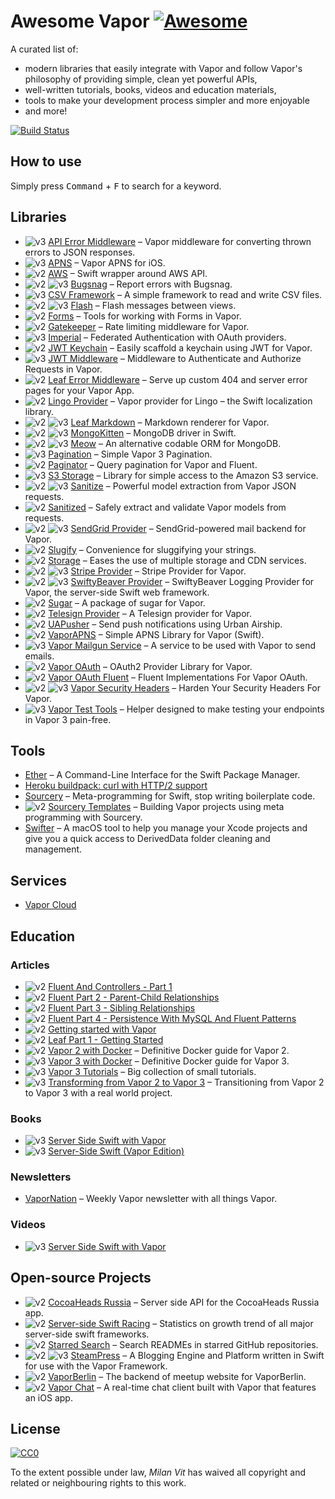 # Awesome Vapor [![Awesome](https://awesome.re/badge.svg)](https://awesome.re)

A curated list of:

- modern libraries that easily integrate with Vapor and follow Vapor's philosophy of providing simple, clean yet powerful APIs,
- well-written tutorials, books, videos and education materials,
- tools to make your development process simpler and more enjoyable
- and more!

[![Build Status](https://travis-ci.org/Cellane/awesome-vapor.svg?branch=master)](https://travis-ci.org/Cellane/awesome-vapor)

## How to use

Simply press <kbd>Command</kbd> + <kbd>F</kbd> to search for a keyword.

## Libraries

- ![v3](img/vapor-3.png) [API Error Middleware](https://github.com/skelpo/APIErrorMiddleware) – Vapor middleware for converting thrown errors to JSON responses.
- ![v3](img/vapor-3.png) [APNS](https://github.com/vapor-community/apns) – Vapor APNS for iOS.
- ![v2](img/vapor-2.png) [AWS](https://github.com/nodes-vapor/aws) – Swift wrapper around AWS API.
- ![v2](img/vapor-2.png) ![v3](img/vapor-3.png) [Bugsnag](https://github.com/nodes-vapor/bugsnag) – Report errors with Bugsnag.
- ![v3](img/vapor-3.png) [CSV Framework](https://github.com/skelpo/CSV) – A simple framework to read and write CSV files.
- ![v2](img/vapor-2.png) ![v3](img/vapor-3.png) [Flash](https://github.com/nodes-vapor/flash) – Flash messages between views.
- ![v2](img/vapor-2.png) [Forms](https://github.com/nodes-vapor/forms) – Tools for working with Forms in Vapor.
- ![v2](img/vapor-2.png) [Gatekeeper](https://github.com/nodes-vapor/gatekeeper) – Rate limiting middleware for Vapor.
- ![v3](img/vapor-3.png) [Imperial](https://github.com/vapor-community/Imperial) – Federated Authentication with OAuth providers.
- ![v2](img/vapor-2.png) [JWT Keychain](https://github.com/nodes-vapor/jwt-keychain) – Easily scaffold a keychain using JWT for Vapor.
- ![v3](img/vapor-3.png) [JWT Middleware](https://github.com/skelpo/JWTMiddleware) – Middleware to Authenticate and Authorize Requests in Vapor.
- ![v2](img/vapor-2.png) [Leaf Error Middleware](https://github.com/brokenhandsio/leaf-error-middleware) – Serve up custom 404 and server error pages for your Vapor App.
- ![v2](img/vapor-2.png) [Lingo Provider](https://github.com/vapor-community/Lingo-Provider) – Vapor provider for Lingo – the Swift localization library.
- ![v2](img/vapor-2.png) ![v3](img/vapor-3.png) [Leaf Markdown](https://github.com/vapor-community/leaf-markdown) – Markdown renderer for Vapor.
- ![v2](img/vapor-2.png) ![v3](img/vapor-3.png) [MongoKitten](https://github.com/OpenKitten/MongoKitten) – MongoDB driver in Swift.
- ![v2](img/vapor-2.png) ![v3](img/vapor-3.png) [Meow](https://github.com/OpenKitten/Meow) – An alternative codable ORM for MongoDB.
- ![v3](img/vapor-3.png) [Pagination](https://github.com/vapor-community/pagination) – Simple Vapor 3 Pagination.
- ![v2](img/vapor-2.png) [Paginator](https://github.com/nodes-vapor/paginator) – Query pagination for Vapor and Fluent.
- ![v3](img/vapor-3.png) [S3 Storage](https://github.com/anthonycastelli/s3-storage) – Library for simple access to the Amazon S3 service.
- ![v2](img/vapor-2.png) ![v3](img/vapor-3.png) [Sanitize](https://github.com/gperdomor/sanitize) – Powerful model extraction from Vapor JSON requests.
- ![v2](img/vapor-2.png) [Sanitized](https://github.com/nodes-vapor/sanitized) – Safely extract and validate Vapor models from requests.
- ![v2](img/vapor-2.png) ![v3](img/vapor-3.png) [SendGrid Provider](https://github.com/vapor-community/sendgrid-provider) – SendGrid-powered mail backend for Vapor.
- ![v2](img/vapor-2.png) [Slugify](https://github.com/nodes-vapor/slugify) – Convenience for sluggifying your strings.
- ![v2](img/vapor-2.png) [Storage](https://github.com/nodes-vapor/storage) – Eases the use of multiple storage and CDN services.
- ![v2](img/vapor-2.png) ![v3](img/vapor-3.png) [Stripe Provider](https://github.com/vapor-community/stripe-provider) – Stripe Provider for Vapor.
- ![v2](img/vapor-2.png) ![v3](img/vapor-3.png) [SwiftyBeaver Provider](https://github.com/vapor-community/swiftybeaver-provider) – SwiftyBeaver Logging Provider for Vapor, the server-side Swift web framework.
- ![v2](img/vapor-2.png) [Sugar](https://github.com/nodes-vapor/sugar) – A package of sugar for Vapor.
- ![v2](img/vapor-2.png) [Telesign Provider](https://github.com/vapor-community/telesign-provider) – A Telesign provider for Vapor.
- ![v2](img/vapor-2.png) [UAPusher](https://github.com/nodes-vapor/push-urban-airship) – Send push notifications using Urban Airship.
- ![v2](img/vapor-2.png) [VaporAPNS](https://github.com/matthijs2704/vapor-apns) – Simple APNS Library for Vapor (Swift).
- ![v3](img/vapor-3.png) [Vapor Mailgun Service](https://github.com/twof/VaporMailgunService) – A service to be used with Vapor to send emails.
- ![v2](img/vapor-2.png) [Vapor OAuth](https://github.com/brokenhandsio/vapor-oauth) – OAuth2 Provider Library for Vapor.
- ![v2](img/vapor-2.png) [Vapor OAuth Fluent](https://github.com/brokenhandsio/vapor-oauth-fluent) – Fluent Implementations For Vapor OAuth.
- ![v2](img/vapor-2.png) ![v3](img/vapor-3.png) [Vapor Security Headers](https://github.com/brokenhandsio/VaporSecurityHeaders) – Harden Your Security Headers For Vapor.
- ![v3](img/vapor-3.png) [Vapor Test Tools](https://github.com/LiveUI/VaporTestTools) – Helper designed to make testing your endpoints in Vapor 3 pain-free.

## Tools

- [Ether](https://github.com/Ether-CLI/Ether) – A Command-Line Interface for the Swift Package Manager.
- [Heroku buildpack: curl with HTTP/2 support](https://github.com/vzsg/heroku-buildpack-curl-http2)
- [Sourcery](https://github.com/krzysztofzablocki/Sourcery) – Meta-programming for Swift, stop writing boilerplate code.
- ![v2](img/vapor-2.png) [Sourcery Templates](https://github.com/nodes-vapor/sourcery-templates) – Building Vapor projects using meta programming with Sourcery.
- [Swifter](https://github.com/LiveUI/Swifter) – A macOS tool to help you manage your Xcode projects and give you a quick access to DerivedData folder cleaning and management.

## Services

- [Vapor Cloud](https://vapor.cloud)

## Education

### Articles

- ![v2](img/vapor-2.png) [Fluent And Controllers - Part 1](https://geeks.brokenhands.io/blog/posts/fluent-and-controllers-part-1/)
- ![v2](img/vapor-2.png) [Fluent Part 2 - Parent-Child Relationships](https://geeks.brokenhands.io/blog/posts/fluent-part-2-parent-child-relationships/)
- ![v2](img/vapor-2.png) [Fluent Part 3 - Sibling Relationships](https://geeks.brokenhands.io/blog/posts/fluent-part-3-sibling-relationships/)
- ![v2](img/vapor-2.png) [Fluent Part 4 - Persistence With MySQL And Fluent Patterns](https://geeks.brokenhands.io/blog/posts/fluent-part-4-persistence-with-mysql-and-fluent-patterns/)
- ![v2](img/vapor-2.png) [Getting started with Vapor](https://geeks.brokenhands.io/blog/posts/getting-started-with-vapor/)
- ![v2](img/vapor-2.png) [Leaf Part 1 - Getting Started](https://geeks.brokenhands.io/blog/posts/leaf-part-1-getting-started/)
- ![v2](img/vapor-2.png) [Vapor 2 with Docker](https://bygri.github.io/2018/01/24/vapor-2-with-docker.html) – Definitive Docker guide for Vapor 2.
- ![v3](img/vapor-3.png) [Vapor 3 with Docker](https://bygri.github.io/2018/01/24/vapor-3-with-docker.html) – Definitive Docker guide for Vapor 3.
- ![v3](img/vapor-3.png) [Vapor 3 Tutorials](https://mihaelamj.github.io/Vapor%20%203%20Tutorial/) – Big collection of small tutorials.
- ![v3](img/vapor-3.png) [Transforming from Vapor 2 to Vapor 3](https://www.skelpo.com/blog/vapor2-to-vapor3/) – Transitioning from Vapor 2 to Vapor 3 with a real world project.

### Books

- ![v3](img/vapor-3.png) [Server Side Swift with Vapor](https://store.raywenderlich.com/products/server-side-swift-with-vapor)
- ![v3](img/vapor-3.png) [Server-Side Swift (Vapor Edition)](https://www.hackingwithswift.com/store/server-side-swift)

### Newsletters

- [VaporNation](http://vapornation.news) – Weekly Vapor newsletter with all things Vapor.

### Videos

- ![v3](img/vapor-3.png) [Server Side Swift with Vapor](https://videos.raywenderlich.com/courses/115-server-side-swift-with-vapor/lessons/1)

## Open-source Projects

- ![v2](img/vapor-2.png) [CocoaHeads Russia](https://github.com/cocoaheadsru/server) – Server side API for the CocoaHeads Russia app.
- ![v2](img/vapor-2.png) [Server-side Swift Racing](https://github.com/MartinLasek/serversideswift.racing) – Statistics on growth trend of all major server-side swift frameworks.
- ![v2](img/vapor-2.png) [Starred Search](https://github.com/mjmsmith/starredsearch) – Search READMEs in starred GitHub repositories.
- ![v2](img/vapor-2.png) ![v3](img/vapor-3.png) [SteamPress](https://github.com/brokenhandsio/SteamPress) – A Blogging Engine and Platform written in Swift for use with the Vapor Framework.
- ![v2](img/vapor-2.png) [VaporBerlin](https://github.com/MartinLasek/vaporberlinBE) – The backend of meetup website for VaporBerlin.
- ![v2](img/vapor-2.png) [Vapor Chat](https://github.com/vapor-community/chat-example) – A real-time chat client built with Vapor that features an iOS app.

## License

[![CC0](http://mirrors.creativecommons.org/presskit/buttons/88x31/svg/cc-zero.svg)](https://creativecommons.org/publicdomain/zero/1.0/)

To the extent possible under law, *Milan Vit* has waived all copyright and related or neighbouring rights to this work.
